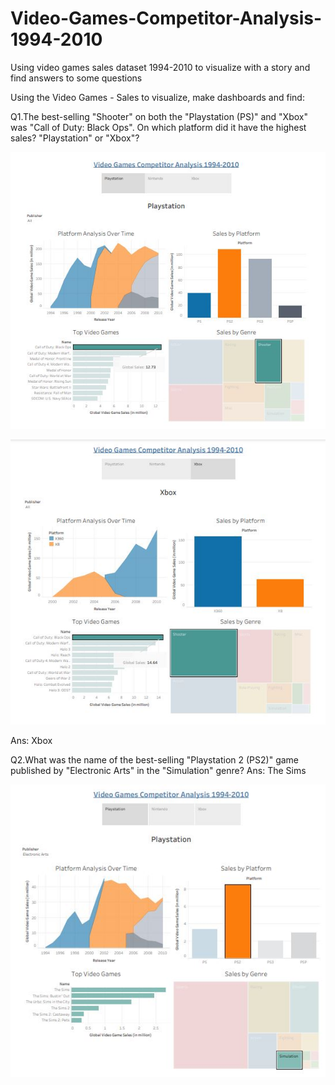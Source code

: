# Video-Games-Competitor-Analysis-1994-2010
Using video games sales dataset 1994-2010 to visualize with a story and find answers to some questions 


Using the Video Games - Sales to visualize, make dashboards and find:

Q1.The best-selling "Shooter" on both the "Playstation (PS)" and "Xbox" was "Call of Duty: Black Ops". On which platform did it have the highest sales? "Playstation" or "Xbox"?

![Playstation](Images/Image1.JPG)

![Xbox](Images/Image2.JPG)

Ans: Xbox

Q2.What was the name of the best-selling "Playstation 2 (PS2)" game published by "Electronic Arts" in the "Simulation" genre?
Ans: The Sims 

![PS2](Images/Image3.JPG)
